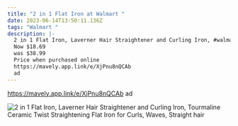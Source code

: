 ```yaml
---
title: "2 in 1 Flat Iron at Walmart "
date: 2023-06-14T13:50:11.136Z
tags: "Walmart "
description: |-
  2 in 1 Flat Iron, Laverner Hair Straightener and Curling Iron, #walmart 
  Now $18.69
  was $38.99
  Price when purchased online
  https://mavely.app.link/e/XjPnu8nQCAb 
  ad
---
```

<!--StartFragment-->

https://mavely.app.link/e/XjPnu8nQCAb 
ad 

![2 in 1 Flat Iron, Laverner Hair Straightener and Curling Iron, Tourmaline Ceramic Twist Straightening Flat Iron for Curls, Waves, Straight hair](https://i5.walmartimages.com/asr/0f5b8509-d485-4a78-b5a0-b69304d97aa5.dc21b97d6fb2bcebf43f2f0d8209d347.jpeg)

<!--EndFragment-->